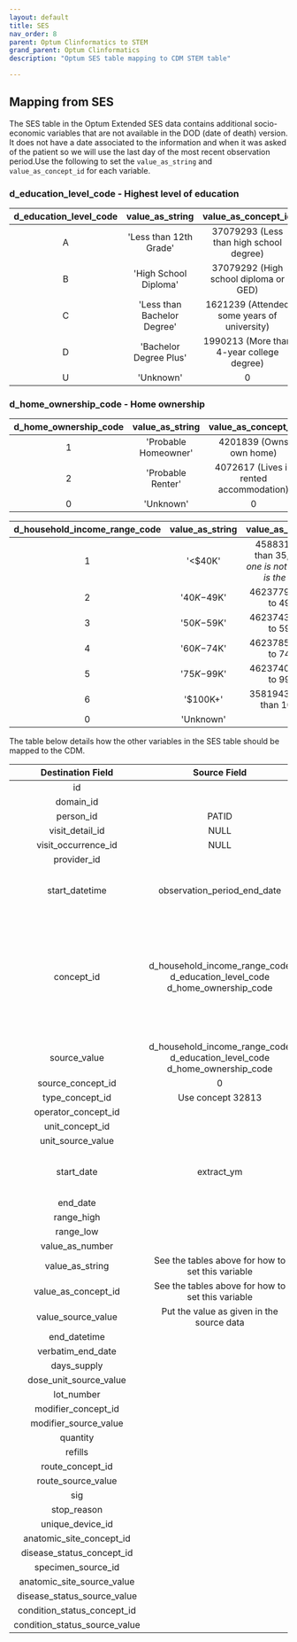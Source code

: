 ```yaml
---
layout: default
title: SES
nav_order: 8
parent: Optum Clinformatics to STEM
grand_parent: Optum Clinformatics
description: "Optum SES table mapping to CDM STEM table"

---
```





## **Mapping from SES**

The SES table in the Optum Extended SES data contains additional socio-economic variables that are not available in the DOD (date of death) version. It does not have a date associated to the information and when it was asked of the patient so we will use the last day of the most recent observation period.Use the following to set the `value_as_string` and `value_as_concept_id` for each variable. 


### d_education_level_code - Highest level of education

|**d_education_level_code**|**value_as_string**|**value_as_concept_id**|
| :----: | :----: | :----:|
| A | 'Less than 12th Grade' | 37079293 (Less than high school degree) |
| B | 'High School Diploma' |  37079292 (High school diploma or GED) |
| C | 'Less than Bachelor Degree' | 1621239 (Attended some years of university) | 
| D | 'Bachelor Degree Plus' | 1990213 (More than 4-year college degree) |
| U | 'Unknown' | 0 |


### d_home_ownership_code - Home ownership

|**d_home_ownership_code**|**value_as_string**|**value_as_concept_id**|
| :----: | :----: | :----:|
| 1 | 'Probable Homeowner' | 4201839 (Owns own home) |
| 2 | 'Probable Renter' | 4072617 (Lives in rented accommodation)  |
| 0 | 'Unknown' | 0 |


|**d_household_income_range_code**|**value_as_string**|**value_as_concept_id**|
| :----: | :----: | :----:|
| 1 | '<$40K' | 45883177 (Less than 35,000) *this one is not exact but it is the closest* |
| 2 | '$40K-$49K' | 46237798 (40,000 to 49,000) |
| 3 | '$50K-$59K' | 46237437 (50,000 to 59,000) | 
| 4 | '$60K-$74K' | 46237851 (60,000 to 74,000) |
| 5 | '$75K-$99K' | 46237403 (75,000 to 99,999) | 
| 6 | '$100K+' | 35819437 (Greater than 100,000) |
| 0 | 'Unknown' | 0 |



The table below details how the other variables in the SES table should be mapped to the CDM.

|**Destination Field**|**Source Field**|**Applied Rule**|**Comment**|
| :----: | :----: | :--------: | :------: |
| id |  |Autogenerate||
| domain_id || Observation||
| person_id | PATID| Use patid to lookup Person_id ||
| visit_detail_id |NULL|||
| visit_occurrence_id |NULL|||
| provider_id | |||
| start_datetime |observation_period_end_date | Use the **latest** observation_period_end_date per patient since we do not have dates associated with this data. ||
| concept_id | d_household_income_range_code<br> d_education_level_code<br>d_home_ownership_code|d_household_income_range_code: Set to concept 4076114 (Household Income) <br><br>d_education_level_code: Set to 42528763 (Highest level of education - reported)<br><br>d_home_ownership_code: Set to 4076206 (House ownership and tenure)|
| source_value |d_household_income_range_code<br> d_education_level_code<br>d_home_ownership_code<br> |Set to the name of the variable||
| source_concept_id |0| ||
| type_concept_id |Use concept 32813|||  
| operator_concept_id | |||
| unit_concept_id | |||
| unit_source_value | |||
| start_date | extract_ym | The first four digits of this value are the **year**, the second two digits are the **month**, set day to the last **day** in the month|| 
| end_date |  |||
| range_high |||| 
| range_low |  ||| 
| value_as_number |  |||
| value_as_string | See the tables above for how to set this variable |||
| value_as_concept_id | See the tables above for how to set this variable | ||
| value_source_value | Put the value as given in the source data |||
| end_datetime | |||
| verbatim_end_date |  |||
| days_supply | |||
| dose_unit_source_value ||||
| lot_number | |||
| modifier_concept_id|| | |
| modifier_source_value | |||
| quantity | |||
| refills | |||
| route_concept_id | |||
| route_source_value | |||
| sig |  |||
| stop_reason | |||
| unique_device_id | |||
| anatomic_site_concept_id | |||
| disease_status_concept_id |  |||
| specimen_source_id ||||
| anatomic_site_source_value | |||
| disease_status_source_value | |||
| condition_status_concept_id | |||
| condition_status_source_value | |||